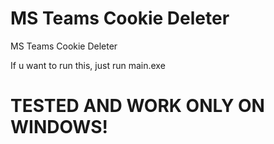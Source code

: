 # MS Teams Cookie Deleter
MS Teams Cookie Deleter

If u want to run this, just run main.exe

# TESTED AND WORK ONLY ON WINDOWS!
